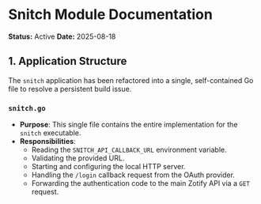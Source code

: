 <!-- ID: API-259 -->
# Snitch Module Documentation

**Status:** Active
**Date:** 2025-08-18

## 1. Application Structure

The `snitch` application has been refactored into a single, self-contained Go file to resolve a persistent build issue.

### `snitch.go`

-   **Purpose**: This single file contains the entire implementation for the `snitch` executable.
-   **Responsibilities**:
    -   Reading the `SNITCH_API_CALLBACK_URL` environment variable.
    -   Validating the provided URL.
    -   Starting and configuring the local HTTP server.
    -   Handling the `/login` callback request from the OAuth provider.
    -   Forwarding the authentication code to the main Zotify API via a `GET` request.
